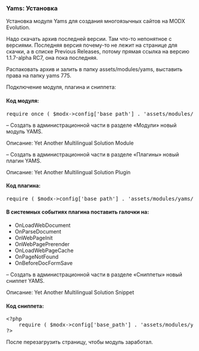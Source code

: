 
<meta http-equiv="Content-Type" content="text/html; charset=utf-8">
<h3>Yams: Установка </h3> 
Установка модуля Yams для создания многоязычных сайтов на MODX Evolution.	
<br>
<p>Надо скачать архив последней версии. Там что-то непонятное с версиями. Последняя версия почему-то не лежит на странице для скачки, а в списке Previous Releases, потому прямая ссылка на версию 1.1.7-alpha RC7, она пока последняя.</p>
<p>Распаковать архив и залить в папку assets/modules/yams, выставить права на папку yams 775.</p>
<p>Подключение модуля, плагина и сниппета:</p>
<h4>Код модуля:</h4>
<pre class="brush: php;">require_once ( $modx->config['base_path'] . 'assets/modules/yams/yams.module.inc.php' );</pre>
<p>– Создать в администрационной части в разделе «Модули» новый модуль YAMS.</p>
<p>Описание: Yet Another Multilingual Solution Module</p>
<p>– Создать в администрационной части в разделе «Плагины» новый плагин YAMS.</p>
<p>Описание: Yet Another Multilingual Solution Plugin</p>
<h4>Код плагина:</h4>
<pre class="brush: php;">require ( $modx->config['base_path'] . 'assets/modules/yams/yams.plugin.inc.php');</pre>
<h4>В системных событиях плагина поставить галочки на:</h4>
<ul>
<li>OnLoadWebDocument</li>
<li>OnParseDocument</li>
<li>OnWebPageInit</li>
<li>OnWebPagePrerender</li>
<li>OnLoadWebPageCache</li>
<li>OnPageNotFound</li>
<li>OnBeforeDocFormSave</li>
</ul>
<p>– Создать в администрационной части в разделе «Сниппеты» новый сниппет YAMS.</p>
<p>Описание: Yet Another Multilingual Solution Snippet</p>
<h4>Код сниппета:</h4>
<pre class="brush: php;">&lt;?php
	require ( $modx->config['base_path'] . 'assets/modules/yams/yams.snippet.inc.php' );
?></pre>
<p>После перезагрузить страницу, чтобы модуль заработал.</p>